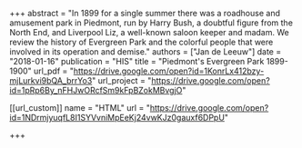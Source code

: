 +++
abstract = "In 1899 for a single summer there was a roadhouse and amusement park in Piedmont, run by Harry Bush, a doubtful figure from the North End, and Liverpool Liz, a well-known saloon keeper and madam. We review the history of Evergreen Park and the colorful people that were involved in its operation and demise."
authors = ["Jan de Leeuw"]
date = "2018-01-16"
publication = "HIS"
title = "Piedmont's Evergreen Park 1899-1900"
url_pdf = "https://drive.google.com/open?id=1KonrLx412bzy-mjLurkvi9bQA_brrYo3"
url_project = "https://drive.google.com/open?id=1pRp6By_nFHJwORcfSm9kFpBZokMBvgjO"


[[url_custom]]
name = "HTML"
url = "https://drive.google.com/open?id=1NDrmjyuqfL8I1SYVvniMpEeKj24vwKJz0gauxf6DPpU"

+++

